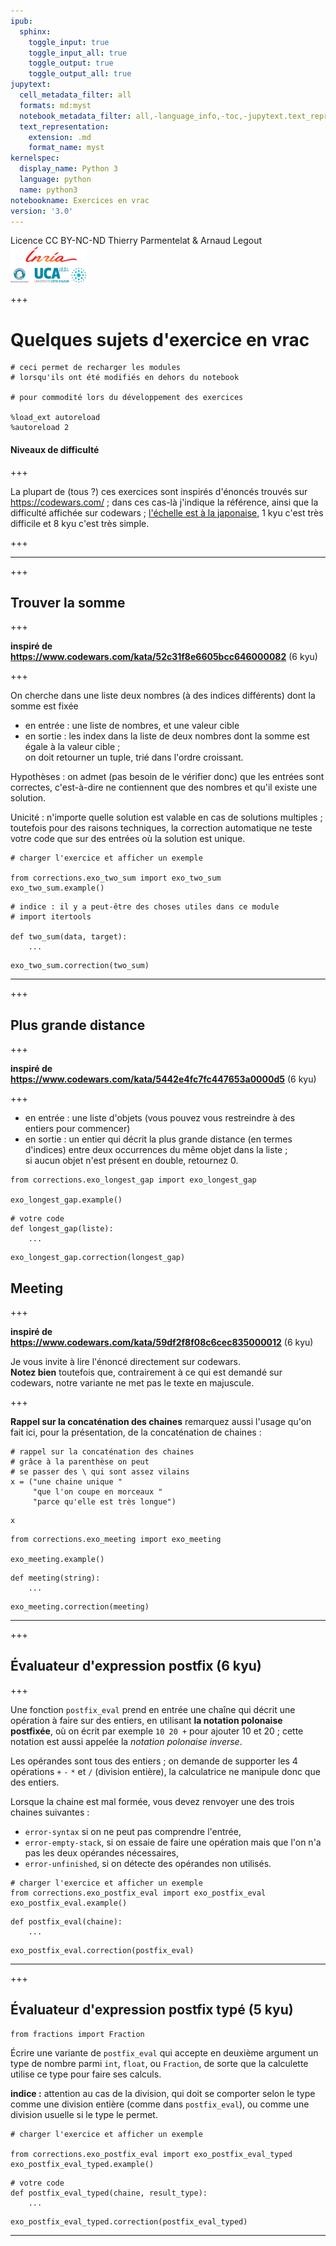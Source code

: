 ```yaml
---
ipub:
  sphinx:
    toggle_input: true
    toggle_input_all: true
    toggle_output: true
    toggle_output_all: true
jupytext:
  cell_metadata_filter: all
  formats: md:myst
  notebook_metadata_filter: all,-language_info,-toc,-jupytext.text_representation.jupytext_version,-jupytext.text_representation.format_version
  text_representation:
    extension: .md
    format_name: myst
kernelspec:
  display_name: Python 3
  language: python
  name: python3
notebookname: Exercices en vrac
version: '3.0'
---
```


<div class="licence">
<span>Licence CC BY-NC-ND</span>
<span>Thierry Parmentelat &amp; Arnaud Legout</span>
<span><img src="media/both-logos-small-alpha.png" /></span>
</div>

+++

# Quelques sujets d'exercice en vrac

```{code-cell}
# ceci permet de recharger les modules
# lorsqu'ils ont été modifiés en dehors du notebook

# pour commodité lors du développement des exercices

%load_ext autoreload
%autoreload 2
```

#### Niveaux de difficulté

+++

La plupart de (tous ?) ces exercices sont inspirés d'énoncés trouvés sur https://codewars.com/ ; dans ces cas-là j'indique la référence, ainsi que la difficulté affichée sur codewars ; [l'échelle est à la japonaise](https://github.com/Codewars/codewars.com/wiki/Kata-Ranking), 1 kyu c'est très difficile et 8 kyu c'est très simple.

+++

******

+++

## Trouver la somme

+++

**inspiré de https://www.codewars.com/kata/52c31f8e6605bcc646000082** (6 kyu)

+++

On cherche dans une liste deux nombres (à des indices différents) dont la somme est fixée

* en entrée : une liste de nombres, et une valeur cible
* en sortie : les index dans la liste de deux nombres dont la somme est égale à la valeur cible ;  
  on doit retourner un tuple, trié dans l'ordre croissant.

Hypothèses : on admet (pas besoin de le vérifier donc) que les entrées sont correctes, c'est-à-dire ne contiennent que des nombres et qu'il existe une solution.

Unicité : n'importe quelle solution est valable en cas de solutions multiples ; toutefois pour des raisons techniques, la correction automatique ne teste votre code que sur des entrées où la solution est unique.

```{code-cell}
# charger l'exercice et afficher un exemple

from corrections.exo_two_sum import exo_two_sum
exo_two_sum.example()
```

```{code-cell}
# indice : il y a peut-être des choses utiles dans ce module
# import itertools

def two_sum(data, target):
    ...
```

```{code-cell}
exo_two_sum.correction(two_sum)
```

*****

+++

## Plus grande distance

+++

**inspiré de https://www.codewars.com/kata/5442e4fc7fc447653a0000d5** (6 kyu)

+++

* en entrée : une liste d'objets (vous pouvez vous restreindre à des entiers pour commencer)
* en sortie : un entier qui décrit la plus grande distance (en termes d'indices) entre deux occurrences du même objet dans la liste ;  
  si aucun objet n'est présent en double, retournez 0.

```{code-cell}
from corrections.exo_longest_gap import exo_longest_gap

exo_longest_gap.example()
```

```{code-cell}
# votre code
def longest_gap(liste):
    ...
```

```{code-cell}
exo_longest_gap.correction(longest_gap)
```

## Meeting

+++

**inspiré de https://www.codewars.com/kata/59df2f8f08c6cec835000012** (6 kyu)

Je vous invite à lire l'énoncé directement sur codewars.  
**Notez bien** toutefois que, contrairement à ce qui est demandé sur codewars, notre variante ne met pas le texte en majuscule.

+++

**Rappel sur la concaténation des chaines**
remarquez aussi l'usage qu'on fait ici, pour la présentation, de la concaténation de chaines :

```{code-cell}
# rappel sur la concaténation des chaines
# grâce à la parenthèse on peut 
# se passer des \ qui sont assez vilains
x = ("une chaine unique "
     "que l'on coupe en morceaux "
     "parce qu'elle est très longue")
```

```{code-cell}
x
```

```{code-cell}
from corrections.exo_meeting import exo_meeting

exo_meeting.example()
```

```{code-cell}
def meeting(string):
    ...
```

```{code-cell}
exo_meeting.correction(meeting)
```

****

+++

## Évaluateur d'expression postfix (6 kyu)

+++

Une fonction `postfix_eval` prend en entrée une chaîne qui décrit une opération à faire sur des entiers, en utilisant **la notation polonaise postfixée**, où on écrit par exemple `10 20 +` pour ajouter 10 et 20 ; cette notation est aussi appelée la *notation polonaise inverse*.

Les opérandes sont tous des entiers ; on demande de supporter les 4 opérations `+` `-` `*` et `/` (division entière), la calculatrice ne manipule donc que des entiers.

Lorsque la chaine est mal formée, vous devez renvoyer une des trois chaines suivantes :

* `error-syntax` si on ne peut pas comprendre l'entrée,
* `error-empty-stack`, si on essaie de faire une opération mais que l'on n'a pas les deux opérandes nécessaires,
* `error-unfinished`, si on détecte des opérandes non utilisés.

```{code-cell}
# charger l'exercice et afficher un exemple
from corrections.exo_postfix_eval import exo_postfix_eval
exo_postfix_eval.example()
```

```{code-cell}
def postfix_eval(chaine):
    ...
```

```{code-cell}
exo_postfix_eval.correction(postfix_eval)
```

****

+++

## Évaluateur d'expression postfix typé (5 kyu)

```{code-cell}
from fractions import Fraction
```

Écrire une variante de `postfix_eval` qui accepte en deuxième argument un type de nombre parmi `int`, `float`, ou `Fraction`, de sorte que la calculette utilise ce type pour faire ses calculs.

**indice :** attention au cas de la division, qui doit se comporter selon le type comme une division entière (comme dans `postfix_eval`), ou comme une division usuelle si le type le permet.

```{code-cell}
# charger l'exercice et afficher un exemple

from corrections.exo_postfix_eval import exo_postfix_eval_typed
exo_postfix_eval_typed.example()
```

```{code-cell}
# votre code
def postfix_eval_typed(chaine, result_type):
    ...
```

```{code-cell}
exo_postfix_eval_typed.correction(postfix_eval_typed)
```

****
